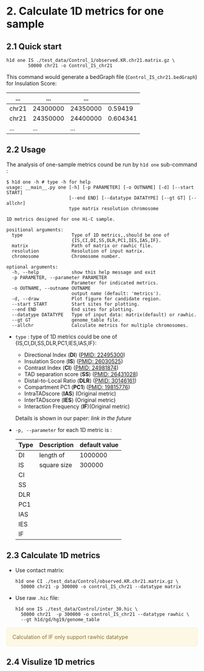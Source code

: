 # 2. Calculate 1D metrics for one sample

## 2.1 Quick start

```shell
h1d one IS ./test_data/Control_1/observed.KR.chr21.matrix.gz \
		50000 chr21 -o Control_IS_chr21
```

This command would generate a bedGraph file (`Control_IS_chr21.bedGraph`) for Insulation Score:

| ...   | ...      | ...      |          |
| ----- | -------- | -------- | -------- |
| chr21 | 24300000 | 24350000 | 0.59419  |
| chr21 | 24350000 | 24400000 | 0.604341 |
| ...   | ...      | ...      |          |



## 2.2 Usage

The analysis of one-sample metrics cound be run by `h1d one` sub-command :

```
$ h1d one -h # type -h for help
usage: __main__.py one [-h] [-p PARAMETER] [-o OUTNAME] [-d] [--start START]
                       [--end END] [--datatype DATATYPE] [--gt GT] [--allchr]
                       type matrix resolution chromosome

1D metrics designed for one Hi-C sample.

positional arguments:
  type                  Type of 1D metrics,,should be one of
                        {IS,CI,DI,SS,DLR,PC1,IES,IAS,IF}.
  matrix                Path of matrix or rawhic file.
  resolution            Resolution of input matrix.
  chromosome            Chromosome number.

optional arguments:
  -h, --help            show this help message and exit
  -p PARAMETER, --parameter PARAMETER
                        Parameter for indicated metrics.
  -o OUTNAME, --outname OUTNAME
                        output name (default: 'metrics').
  -d, --draw            Plot figure for candidate region.
  --start START         Start sites for plotting.
  --end END             End sites for plotting.
  --datatype DATATYPE   Type of input data: matrix(default) or rawhic.
  --gt GT               genome_table file.
  --allchr              Calculate metrics for multiple chromosomes.
```

- `type` : type of 1D metrics could be one of {IS,CI,DI,SS,DLR,PC1,IES,IAS,IF}:

  - Directional Index (**DI**) ([PMID: 22495300](https://pubmed.ncbi.nlm.nih.gov/22495300/))
  - Insulation Score (**IS**) ([PMID: 26030525](https://pubmed.ncbi.nlm.nih.gov/26030525/))
  - Contrast Index (**CI**) ([PMID: 24981874](https://pubmed.ncbi.nlm.nih.gov/24981874/))
  - TAD separation score (**SS**) ([PMID: 26431028](https://pubmed.ncbi.nlm.nih.gov/29335486/))
  - Distal-to-Local Ratio (**DLR**)  ([PMID: 30146161](https://pubmed.ncbi.nlm.nih.gov/30146161/))
  - Compartment PC1 (**PC1**) ([PMID: 19815776](https://pubmed.ncbi.nlm.nih.gov/19815776/))
  - IntraTADscore (**IAS**) (Original metric)
  - InterTADscore (**IES**) (Original metric)
  - Interaction Frequency (**IF**)(Original metric)

  Details is shown in our paper:  *link in the future*

- `-p, --parameter` for each 1D metric is :

  | Type | Description | default value |
  | ---- | ----------- | ------------- |
  | DI   | length of   | 1000000       |
  | IS   | square size | 300000        |
  | CI   |             |               |
  | SS   |             |               |
  | DLR  |             |               |
  | PC1  |             |               |
  | IAS  |             |               |
  | IES  |             |               |
  | IF   |             |               |

  



## 2.3 Calculate 1D metrics

- Use contact matrix:

  ```shell
  h1d one CI ./test_data/Control/observed.KR.chr21.matrix.gz \
  	50000 chr21 -p 300000 -o control_IS_chr21 --datatype matrix
  ```

- Use raw `.hic` file:

  ``` shell
  h1d one IS ./test_data/Control/inter_30.hic \
  	50000 chr21  -p 300000 -o control_IS_chr21 --datatype rawhic \
  	--gt h1d/gd/hg19/genome_table
  ```

<div style="padding: 15px; border: 1px solid transparent; border-color: transparent; margin-bottom: 20px; border-radius: 4px; color: #8a6d3b;; background-color: #fcf8e3; border-color: #faebcc;">
Calculation of IF only support rawhic datatype
</div>

## 2.4 Visulize 1D metrics



